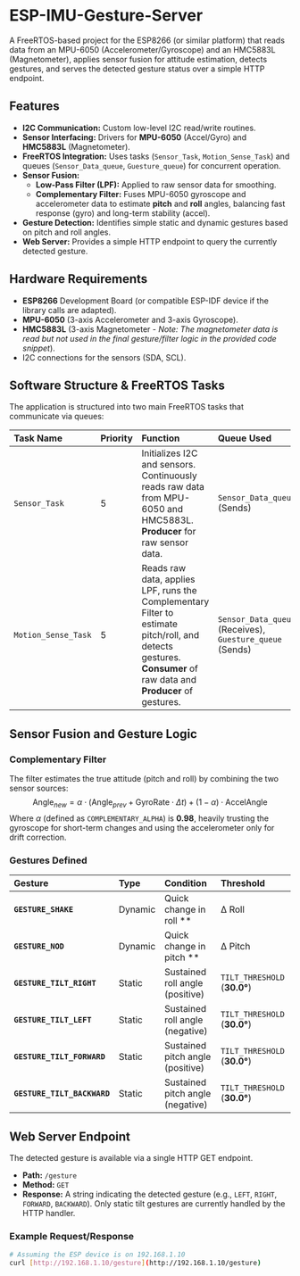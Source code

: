 # ESP-IMU-Gesture-Server

A FreeRTOS-based project for the ESP8266 (or similar platform) that reads data from an MPU-6050 (Accelerometer/Gyroscope) and an HMC5883L (Magnetometer), applies sensor fusion for attitude estimation, detects gestures, and serves the detected gesture status over a simple HTTP endpoint.

## Features

* **I2C Communication:** Custom low-level I2C read/write routines.
* **Sensor Interfacing:** Drivers for **MPU-6050** (Accel/Gyro) and **HMC5883L** (Magnetometer).
* **FreeRTOS Integration:** Uses tasks (`Sensor_Task`, `Motion_Sense_Task`) and queues (`Sensor_Data_queue`, `Guesture_queue`) for concurrent operation.
* **Sensor Fusion:**
    * **Low-Pass Filter (LPF):** Applied to raw sensor data for smoothing.
    * **Complementary Filter:** Fuses MPU-6050 gyroscope and accelerometer data to estimate **pitch** and **roll** angles, balancing fast response (gyro) and long-term stability (accel).
* **Gesture Detection:** Identifies simple static and dynamic gestures based on pitch and roll angles.
* **Web Server:** Provides a simple HTTP endpoint to query the currently detected gesture.

## Hardware Requirements

* **ESP8266** Development Board (or compatible ESP-IDF device if the library calls are adapted).
* **MPU-6050** (3-axis Accelerometer and 3-axis Gyroscope).
* **HMC5883L** (3-axis Magnetometer - *Note: The magnetometer data is read but not used in the final gesture/filter logic in the provided code snippet*).
* I2C connections for the sensors (SDA, SCL).

## Software Structure & FreeRTOS Tasks

The application is structured into two main FreeRTOS tasks that communicate via queues:

| Task Name | Priority | Function | Queue Used |
| :--- | :--- | :--- | :--- |
| `Sensor_Task` | 5 | Initializes I2C and sensors. Continuously reads raw data from MPU-6050 and HMC5883L. **Producer** for raw sensor data. | `Sensor_Data_queue` (Sends) |
| `Motion_Sense_Task` | 5 | Reads raw data, applies LPF, runs the Complementary Filter to estimate pitch/roll, and detects gestures. **Consumer** of raw data and **Producer** of gestures. | `Sensor_Data_queue` (Receives), `Guesture_queue` (Sends) |

## Sensor Fusion and Gesture Logic

### Complementary Filter

The filter estimates the true attitude (pitch and roll) by combining the two sensor sources:
$$\text{Angle}_{new} = \alpha \cdot (\text{Angle}_{prev} + \text{GyroRate} \cdot \Delta t) + (1 - \alpha) \cdot \text{AccelAngle}$$
Where $\alpha$ (defined as `COMPLEMENTARY_ALPHA`) is **0.98**, heavily trusting the gyroscope for short-term changes and using the accelerometer only for drift correction.

### Gestures Defined

| Gesture | Type | Condition | Threshold |
| :--- | :--- | :--- | :--- |
| **`GESTURE_SHAKE`** | Dynamic | Quick change in roll **|&Delta; Roll|** | `SHAKE_THRESHOLD` (**20.0°**) |
| **`GESTURE_NOD`** | Dynamic | Quick change in pitch **|&Delta; Pitch|** | `NOD_THRESHOLD` (**20.0°**) |
| **`GESTURE_TILT_RIGHT`** | Static | Sustained roll angle (positive) | `TILT_THRESHOLD` (**30.0°**) |
| **`GESTURE_TILT_LEFT`** | Static | Sustained roll angle (negative) | `TILT_THRESHOLD` (**30.0°**) |
| **`GESTURE_TILT_FORWARD`** | Static | Sustained pitch angle (positive) | `TILT_THRESHOLD` (**30.0°**) |
| **`GESTURE_TILT_BACKWARD`** | Static | Sustained pitch angle (negative) | `TILT_THRESHOLD` (**30.0°**) |

## Web Server Endpoint

The detected gesture is available via a single HTTP GET endpoint.

* **Path:** `/gesture`
* **Method:** `GET`
* **Response:** A string indicating the detected gesture (e.g., `LEFT`, `RIGHT`, `FORWARD`, `BACKWARD`). Only static tilt gestures are currently handled by the HTTP handler.

### Example Request/Response

```bash
# Assuming the ESP device is on 192.168.1.10
curl [http://192.168.1.10/gesture](http://192.168.1.10/gesture)
